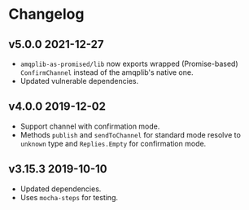 # Changelog

## v5.0.0 2021-12-27

- `amqplib-as-promised/lib` now exports wrapped (Promise-based)
`ConfirmChannel` instead of the amqplib's native one.
- Updated vulnerable dependencies.

## v4.0.0 2019-12-02

- Support channel with confirmation mode.
- Methods `publish` and `sendToChannel` for standard mode resolve to `unknown`
  type and `Replies.Empty` for confirmation mode.

## v3.15.3 2019-10-10

- Updated dependencies.
- Uses `mocha-steps` for testing.
